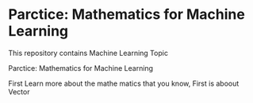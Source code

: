 # Parctice: Mathematics for Machine Learning

This repository contains Machine Learning Topic

Parctice: Mathematics for Machine Learning

First Learn more about the mathe matics that you know, First is aboout Vector
